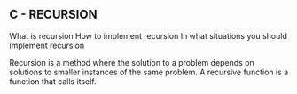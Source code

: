 ## C - RECURSION ##

What is recursion
How to implement recursion
In what situations you should implement recursion

Recursion is a method where the solution to a problem depends on solutions to smaller instances of the same problem.
A recursive function is a function that calls itself.

